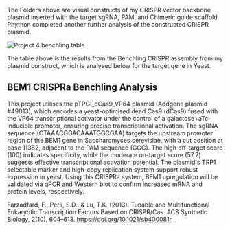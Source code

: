 The Folders above are visual constructs of my CRISPR vector backbone plasmid inserted with the target sgRNA, PAM, and Chimeric guide scaffold. Phython completed another further analysis of the constructed CRISPR plasmid.

![Project 4 benchling table](https://github.com/user-attachments/assets/24e8659f-41d6-4d1a-a012-8777e24711c5)

The table above is the results from the Benchling CRISPR assembly from my plasmid construct, which is analysed below for the target gene in Yeast.

## BEM1 CRISPRa Benchling Analysis

This project utilises the pTPGI_dCas9_VP64 plasmid (Addgene plasmid #49013), which encodes a yeast-optimised dead Cas9 (dCas9) fused with the VP64 transcriptional activator under the control of a galactose+aTc-inducible promoter, ensuring precise transcriptional activation. The sgRNA sequence (CTAAACGGACAAATGGCGAA) targets the upstream promoter region of the BEM1 gene in Saccharomyces cerevisiae, with a cut position at base 11382, adjacent to the PAM sequence (GGG). The high off-target score (100) indicates specificity, while the moderate on-target score (57.2) suggests effective transcriptional activation potential. The plasmid's TRP1 selectable marker and high-copy replication system support robust expression in yeast. Using this CRISPRa system, BEM1 upregulation will be validated via qPCR and Western blot to confirm increased mRNA and protein levels, respectively. 

Farzadfard, F., Perli, S.D., & Lu, T.K. (2013). Tunable and Multifunctional Eukaryotic Transcription Factors Based on CRISPR/Cas. ACS Synthetic Biology, 2(10), 604–613. https://doi.org/10.1021/sb400081r
